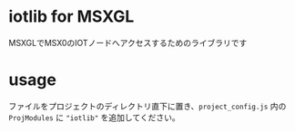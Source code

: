 # iotlib for MSXGL

MSXGLでMSX0のIOTノードへアクセスするためのライブラリです

# usage

ファイルをプロジェクトのディレクトリ直下に置き、`project_config.js` 内の `ProjModules` に `"iotlib"` を追加してください。

